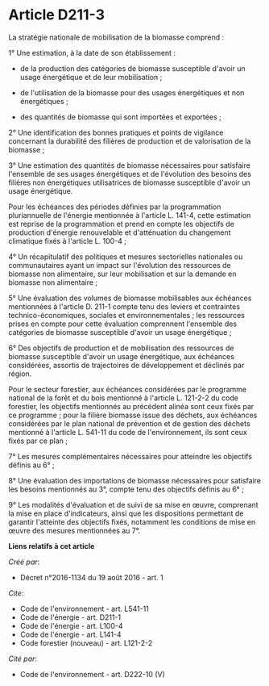 # Article D211-3

La stratégie nationale de mobilisation de la biomasse comprend : 

1° Une estimation, à la date de son établissement :

- de la production des catégories de biomasse susceptible d'avoir un usage énergétique et de leur mobilisation ;

- de l'utilisation de la biomasse pour des usages énergétiques et non énergétiques ;

- des quantités de biomasse qui sont importées et exportées ; 

2° Une identification des bonnes pratiques et points de vigilance concernant la durabilité des filières de production et de
valorisation de la biomasse ; 

3° Une estimation des quantités de biomasse nécessaires pour satisfaire l'ensemble de ses usages énergétiques et de
l'évolution des besoins des filières non énergétiques utilisatrices de biomasse susceptible d'avoir un usage énergétique. 

Pour les échéances des périodes définies par la programmation pluriannuelle de l'énergie mentionnée à l'article L. 141-4,
cette estimation est reprise de la programmation et prend en compte les objectifs de production d'énergie renouvelable et
d'atténuation du changement climatique fixés à l'article L. 100-4 ; 

4° Un récapitulatif des politiques et mesures sectorielles nationales ou communautaires ayant un impact sur l'évolution des
ressources de biomasse non alimentaire, sur leur mobilisation et sur la demande en biomasse non alimentaire ; 

5° Une évaluation des volumes de biomasse mobilisables aux échéances mentionnées à l'article D. 211-1 compte tenu des leviers
et contraintes technico-économiques, sociales et environnementales ; les ressources prises en compte pour cette évaluation
comprennent l'ensemble des catégories de biomasse susceptible d'avoir un usage énergétique ; 

6° Des objectifs de production et de mobilisation des ressources de biomasse susceptible d'avoir un usage énergétique, aux
échéances considérées, assortis de trajectoires de développement et déclinés par région. 

Pour le secteur forestier, aux échéances considérées par le programme national de la forêt et du bois mentionné à l'article
L. 121-2-2 du code forestier, les objectifs mentionnés au précédent alinéa sont ceux fixés par ce programme ; pour la filière
biomasse issue des déchets, aux échéances considérées par le plan national de prévention et de gestion des déchets mentionné
à l'article L. 541-11 du code de l'environnement, ils sont ceux fixés par ce plan ; 

7° Les mesures complémentaires nécessaires pour atteindre les objectifs définis au 6° ; 

8° Une évaluation des importations de biomasse nécessaires pour satisfaire les besoins mentionnés au 3°, compte tenu des
objectifs définis au 6° ; 

9° Les modalités d'évaluation et de suivi de sa mise en œuvre, comprenant la mise en place d'indicateurs, ainsi que les
dispositions permettant de garantir l'atteinte des objectifs fixés, notamment les conditions de mise en œuvre des mesures
mentionnées au 7°.

**Liens relatifs à cet article**

_Créé par_:

  - Décret n°2016-1134 du 19 août 2016 - art. 1

_Cite_:

  - Code de l'environnement - art. L541-11
  - Code de l'énergie - art. D211-1
  - Code de l'énergie - art. L100-4
  - Code de l'énergie - art. L141-4
  - Code forestier (nouveau) - art. L121-2-2

_Cité par_:

  - Code de l'environnement - art. D222-10 (V)
